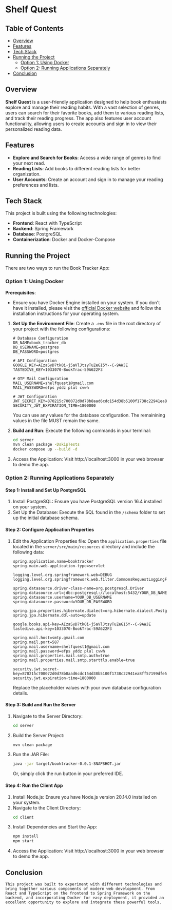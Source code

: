 # Shelf Quest

## Table of Contents
- [Overview](#overview)
- [Features](#features)
- [Tech Stack](#tech-stack)
- [Running the Project](#running-the-project)
  - [Option 1: Using Docker](#option-1-using-docker)
  - [Option 2: Running Applications Separately](#option-2-running-applications-separately)
- [Conclusion](#conclusion)

## Overview

 **Shelf Quest** is a user-friendly application designed to help book enthusiasts explore and manage their reading habits. With a vast selection of genres, users can search for their favorite books, add them to various reading lists, and track their reading progress. The app also features user account functionality, allowing users to create accounts and sign in to view their personalized reading data.

## Features

- **Explore and Search for Books**: Access a wide range of genres to find your next read.
- **Reading Lists**: Add books to different reading lists for better organization.
- **User Accounts**: Create an account and sign in to manage your reading preferences and lists.

## Tech Stack

This project is built using the following technologies:

- **Frontend**: React with TypeScript
- **Backend**: Spring Framework
- **Database**: PostgreSQL
- **Containerization**: Docker and Docker-Compose

## Running the Project

There are two ways to run the Book Tracker App:

### Option 1: Using Docker

**Prerequisites**: 
- Ensure you have Docker Engine installed on your system. If you don't have it installed, please visit the [official Docker website](https://docs.docker.com/get-docker/) and follow the installation instructions for your operating system.

1. **Set Up the Environment File**:
   Create a `.env` file in the root directory of your project with the following configurations:

   ```env
   # Database Configuration
   DB_NAME=book_tracker_db
   DB_USERNAME=postgres
   DB_PASSWORD=postgres

   # API Configuration
   GOOGLE_KEY=AIzaSyD7tk0i-j5aVlJtsyTuZeGI5Y--C-9AWJE
   TASTEDIVE_KEY=1033070-BookTrac-59A622F3

   # OTP Mail Configuration
   MAIL_USERNAME=shelfquest1@gmail.com
   MAIL_PASSWORD=efps yddz plul cvwh

   # JWT Configuration
   JWT_SECRET_KEY=870215c700072d0d78b8aad6cdc154d38b5100f1738c22941ea8ff57199dfe5b
   SECURITY_JWT_EXPIRATION_TIME=1800000
   ```

   You can use any values for the database configuration. The remainining values in the file MUST remain the same.

2. **Build and Run**: 
   Execute the following commands in your terminal:
   ```bash
   cd server
   mvn clean package -DskipTests
   docker compose up --build -d
   ```

3. Access the Application: Visit http://localhost:3000 in your web browser to demo the app.


### Option 2: Running Applications Separately

#### Step 1: Install and Set Up PostgreSQL
1. Install PostgreSQL: Ensure you have PostgreSQL version 16.4 installed on your system.
2. Set Up the Database: Execute the SQL found in the `/schema` folder to set up the initial database schema.

#### Step 2: Configure Application Properties
1. Edit the Application Properties file: Open the `application.properties` file located in the `server/src/main/resources` directory and include the following data:

   ```properties
   spring.application.name=booktracker
   spring.main.web-application-type=servlet

   logging.level.org.springframework.web=DEBUG
   logging.level.org.springframework.web.filter.CommonsRequestLoggingFilter=DEBUG

   spring.datasource.driver-class-name=org.postgresql.Driver
   spring.datasource.url=jdbc:postgresql://localhost:5432/YOUR_DB_NAME
   spring.datasource.username=YOUR_DB_USERNAME
   spring.datasource.password=YOUR_DB_PASSWORD

   spring.jpa.properties.hibernate.dialect=org.hibernate.dialect.PostgreSQLDialect
   spring.jpa.hibernate.ddl-auto=update

   google.books.api-key=AIzaSyD7tk0i-j5aVlJtsyTuZeGI5Y--C-9AWJE
   tastedive.api-key=1033070-BookTrac-59A622F3

   spring.mail.host=smtp.gmail.com
   spring.mail.port=587
   spring.mail.username=shelfquest1@gmail.com
   spring.mail.password=efps yddz plul cvwh
   spring.mail.properties.mail.smtp.auth=true
   spring.mail.properties.mail.smtp.starttls.enable=true

   security.jwt.secret-key=870215c700072d0d78b8aad6cdc154d38b5100f1738c22941ea8ff57199dfe5b
   security.jwt.expiration-time=1800000
   ```

   Replace the placeholder values with your own database configuration details.

#### Step 3: Build and Run the Server
1. Navigate to the Server Directory:
   ```bash
   cd server
   ```
2. Build the Server Project:
   ```bash
   mvn clean package
   ```
3. Run the JAR File:
   ```bash
   java -jar target/booktracker-0.0.1-SNAPSHOT.jar
   ```
   Or, simply click the run button in your preferred IDE.

#### Step 4: Run the Client App
1. Install Node.js: Ensure you have Node.js version 20.14.0 installed on your system.
2. Navigate to the Client Directory:
   ```bash
   cd client
   ```
3. Install Dependencies and Start the App:
   ```bash
   npm install
   npm start
   ```
4. Access the Application: Visit http://localhost:3000 in your web browser to demo the app.

## Conclusion ##
    This project was built to experiment with different technologies and bring together various components of modern web development. From React and TypeScript on the frontend to Spring Framework on the backend, and incorporating Docker for easy deployment, it provided an excellent opportunity to explore and integrate these powerful tools.